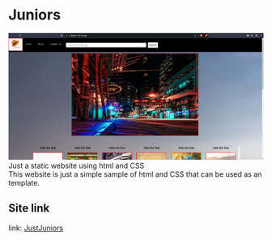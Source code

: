 # Juniors
![Just Junior](/justjunior.png)
Just a static website using html and CSS  
This website is just a simple sample of html and CSS that can be used as an template.

## Site link
link: [JustJuniors](https://justjunior.netlify.app/)

